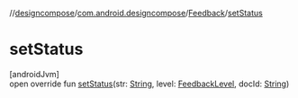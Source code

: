 //[designcompose](../../../index.md)/[com.android.designcompose](../index.md)/[Feedback](index.md)/[setStatus](set-status.md)

# setStatus

[androidJvm]\
open override fun [setStatus](set-status.md)(str: [String](https://kotlinlang.org/api/latest/jvm/stdlib/kotlin/-string/index.html), level: [FeedbackLevel](../../../../common/common/com.android.designcompose.common/-feedback-level/index.md), docId: [String](https://kotlinlang.org/api/latest/jvm/stdlib/kotlin/-string/index.html))

